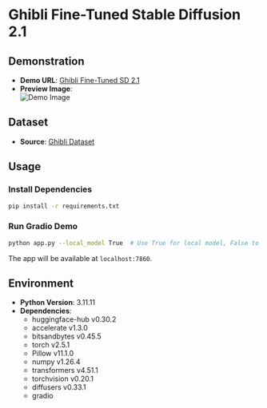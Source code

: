 # Ghibli Fine-Tuned Stable Diffusion 2.1

## Demonstration
- **Demo URL**: [Ghibli Fine-Tuned SD 2.1](https://huggingface.co/spaces/danhtran2mind/ghibli-fine-tuned-sd-2.1)
- **Preview Image**:  
  ![Demo Image](https://github.com/danhtran2mind/ghibli-fine-tuned-sd-2.1-repo/blob/main/visualization/demo_image.png?raw=true)

## Dataset
- **Source**: [Ghibli Dataset](https://huggingface.co/datasets/uwunish/ghibli-dataset)

## Usage
### Install Dependencies
```bash
pip install -r requirements.txt
```

### Run Gradio Demo
```bash
python app.py --local_model True  # Use True for local model, False to download from HuggingFace
```
The app will be available at `localhost:7860`.

## Environment
- **Python Version**: 3.11.11
- **Dependencies**:
  - huggingface-hub v0.30.2
  - accelerate v1.3.0
  - bitsandbytes v0.45.5
  - torch v2.5.1
  - Pillow v11.1.0
  - numpy v1.26.4
  - transformers v4.51.1
  - torchvision v0.20.1
  - diffusers v0.33.1
  - gradio
